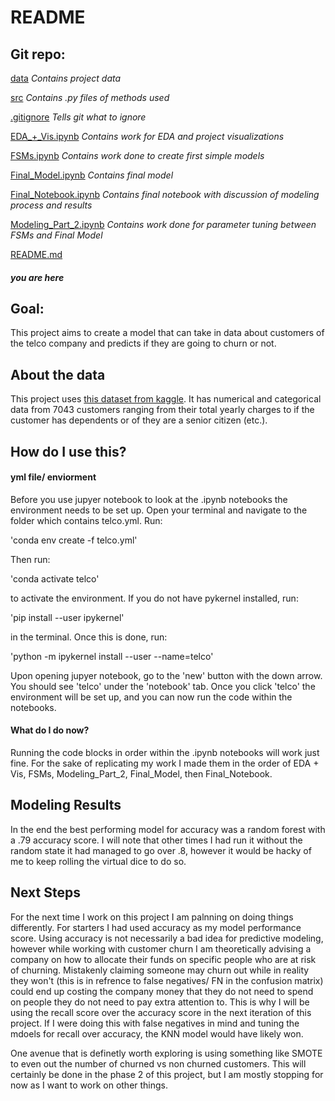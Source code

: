 # README

## Git repo:

[data](https://github.com/Booandlean/Telco_Customer_Churn-/tree/master/data)
*Contains project data*

[src](https://github.com/Booandlean/Telco_Customer_Churn-/tree/master/src)
*Contains .py files of methods used*

[.gitignore](https://github.com/Booandlean/Telco_Customer_Churn-/blob/master/.gitignore)
*Tells git what to ignore*

[EDA_+_Vis.ipynb](https://github.com/Booandlean/Telco_Customer_Churn-/blob/master/EDA_%2B_Vis.ipynb)
*Contains work for EDA and project visualizations*

[FSMs.ipynb](https://github.com/Booandlean/Telco_Customer_Churn-/blob/master/FSMs.ipynb)
*Contains work done to create first simple models*

[Final_Model.ipynb](https://github.com/Booandlean/Telco_Customer_Churn-/blob/master/Final_Model.ipynb)
*Contains final model*

[Final_Notebook.ipynb](https://github.com/Booandlean/Telco_Customer_Churn-/blob/master/Final_Notebook.ipynb)
*Contains final notebook with discussion of modeling process and results*

[Modeling_Part_2.ipynb](https://github.com/Booandlean/Telco_Customer_Churn-/blob/master/Modeling_Part_2.ipynb)
*Contains work done for parameter tuning between FSMs and Final Model*

[README.md](https://github.com/Booandlean/Telco_Customer_Churn-/blob/master/README.md)
#### *you are here*

## Goal:
This project aims to create a model that can take in data about customers of the telco company and predicts if they are going to churn or not.

## About the data
This project uses [this dataset from kaggle](https://www.kaggle.com/blastchar/telco-customer-churn). It has numerical and categorical data from 7043 customers ranging from their total yearly charges to if the customer has dependents or of they are a senior citizen (etc.).

## How do I use this?
#### yml file/ enviorment
Before you use jupyer notebook to look at the .ipynb notebooks the environment needs to be set up. Open your terminal and navigate to the folder which contains telco.yml. Run:

'conda env create -f telco.yml' 

Then run: 

'conda activate telco'

to activate the environment. If you do not have pykernel installed, run: 

'pip install --user ipykernel' 

in the terminal. Once this is done, run: 

'python -m ipykernel install --user --name=telco' 

Upon opening jupyer notebook, go to the 'new' button with the down arrow. You should see 'telco' under the 'notebook' tab. Once you click 'telco' the environment will be set up, and you can now run the code within the notebooks. 

#### What do I do now?
Running the code blocks in order within the .ipynb notebooks will work just fine. For the sake of replicating my work I made them in the order of EDA + Vis, FSMs, Modeling_Part_2, Final_Model, then Final_Notebook. 

## Modeling Results

In the end the best performing model for accuracy was a random forest with a .79 accuracy score. I will note that other times I had run it without the random state it had managed to go over .8, however it would be hacky of me to keep rolling the virtual dice to do so. 

## Next Steps

For the next time I work on this project I am palnning on doing things differently. For starters I had used accuracy as my model performance score. Using accuracy is not necessarily a bad idea for predictive modeling, however while working with customer churn I am theoretically advising a company on how to allocate their funds on specific people who are at risk of churning. Mistakenly claiming someone may churn out while in reality they won't (this is in refrence to false negatives/ FN in the confusion matrix) could end up costing the company money that they do not need to spend on people they do not need to pay extra attention to. This is why I will be using the recall score over the accuracy score in the next iteration of this project. If I were doing this with false negatives in mind and tuning the mdoels for recall over accuracy, the KNN model would have likely won. 

One avenue that is definetly worth exploring is using something like SMOTE to even out the number of churned vs non churned customers. This will certainly be done in the phase 2 of this project, but I am mostly stopping for now as I want to work on other things.